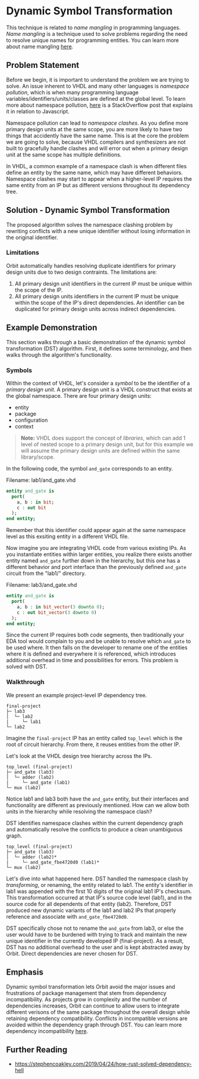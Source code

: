 # Dynamic Symbol Transformation

This technique is related to _name mangling_ in programming languages. _Name mangling_ is a technique used to solve problems regarding the need to resolve unique names for programming entities. You can learn more about name mangling [here](https://en.wikipedia.org/wiki/Name_mangling).

## Problem Statement

Before we begin, it is important to understand the problem we are trying to solve. An issue inherent to VHDL and many other languages is _namespace pollution_, which is when many programming language variables/identifiers/units/classes are defined at the global level. To learn more about namespace pollution, [here](https://stackoverflow.com/questions/8862665/what-does-it-mean-global-namespace-would-be-polluted/13352212) is a StackOverflow post that explains it in relation to Javascript.

Namespace pollution can lead to _namespace clashes_. As you define more primary design units at the same scope, you are more likely to have two things that accidently have the same name. This is at the core the problem we are going to solve, because VHDL compilers and synthesizers are not built to gracefully handle clashes and will error out when a primary design unit at the same scope has multiple definitions.

In VHDL, a common example of a namespace clash is when different files define an entity by the same name, which may have different behaviors. Namespace clashes may start to appear when a higher-level IP requires the same entity from an IP but as different versions throughout its dependency tree.

## Solution - Dynamic Symbol Transformation

The proposed algorithm solves the namespace clashing problem by rewriting conflicts with a new unique identifier without losing information in the original identifier.

### Limitations
Orbit automatically handles resolving duplicate identifiers for primary design units due to two design contraints. The limitations are:
1. All primary design unit identifiers in the current IP must be unique within the scope of the IP.
2. All primary design units identifiers in the current IP must be unique within the scope of the IP's direct dependencies. An identifier can be duplicated for primary design units across indirect dependencies.


## Example Demonstration

This section walks through a basic demonstration of the dynamic symbol transformation (DST) algorithm. First, it defines some terminology, and then walks through the algorithm's functionality.

### Symbols

Within the context of VHDL, let's consider a _symbol_ to be the identifier of a _primary design unit_. A primary design unit is a VHDL construct that exists at the global namespace. There are four primary design units:
- entity
- package
- configuration
- context

> __Note:__ VHDL does support the concept of _libraries_, which can add 1 level of nested scope to a primary design unit, but for this example we will assume the primary design units are defined within the same library/scope.

In the following code, the symbol `and_gate` corresponds to an entity.

Filename: lab1/and_gate.vhd
``` vhdl
entity and_gate is
  port(
    a, b : in bit;
    c : out bit
  );
end entity;
```

Remember that this identifier could appear again at the same namespace level as this exsiting entity in a different VHDL file.  

Now imagine you are integrating VHDL code from various existing IPs. As you instantiate entities within larger entities, you realize there exists another entity named `and_gate` further down in the hierarchy, but this one has a different behavior and port interface than the previously defined `and_gate` circuit from the "lab1/" directory.

Filename: lab3/and_gate.vhd
``` vhdl
entity and_gate is
  port(
    a, b : in bit_vector(3 downto 0);
    c : out bit_vector(3 downto 0)
  );
end entity;
```

Since the current IP requires both code segments, then traditionally your EDA tool would complain to you and be unable to resolve which `and_gate` to be used where. It then falls on the developer to rename one of the entities where it is defined and everywhere it is referenced, which introduces additional overhead in time and possibilities for errors. This problem is solved with DST.

### Walkthrough

We present an example project-level IP dependency tree.
```
final-project
├─ lab3
│  └─ lab2
|     └─ lab1
└─ lab2
```

Imagine the `final-project` IP has an entity called `top_level` which is the root of circuit hierarchy. From there, it reuses entities from the other IP.

Let's look at the VHDL design tree hierarchy across the IPs.
```
top_level (final-project)
├─ and_gate (lab3)
│  └─ adder (lab2)
|     └─ and_gate (lab1)
└─ mux (lab2)
```

Notice lab1 and lab3 both have the `and_gate` entity, but their interfaces and functionality are different as previously mentioned. How can we allow both units in the hierarchy while resolving the namespace clash?

DST identifies namespace clashes within the current dependency graph and automatically resolve the conflicts to produce a clean unambiguous graph.

```
top_level (final-project)
├─ and_gate (lab3)
│  └─ adder (lab2)*
|     └─ and_gate_fbe4720d0 (lab1)*
└─ mux (lab2)
```

Let's dive into what happened here. DST handled the namespace clash by _transforming_, or renaming, the entity related to lab1. The entity's identifier in lab1 was appended with the first 10 digits of the original lab1 IP's checksum. This transformation occurred at that IP's source code level (lab1), and in the source code for all dependents of that entity (lab2). Therefore, DST produced new dynamic variants of the lab1 and lab2 IPs that properly reference and associate with `and_gate_fbe4720d0`.

DST specifically chose not to rename the `and_gate` from lab3, or else the user would have to be burdened with trying to track and maintain the new unique identifier in the currently developed IP (final-project). As a result, DST has no additional overhead to the user and is kept abstracted away by Orbit. Direct dependencies are never chosen for DST.

## Emphasis

Dynamic symbol transformation lets Orbit avoid the major issues and frustrations of package management that stem from dependency incompatibility. As projects grow in complexity and the number of dependencies increases, Orbit can continue to allow users to integrate different verisons of the same package throughout the overall design while retaining dependency compatibility. Conflicts in incompatible versions are avoided within the dependency graph through DST. You can learn more dependency incompatibility [here](https://en.wikipedia.org/wiki/Dependency_hell).

## Further Reading

- https://stephencoakley.com/2019/04/24/how-rust-solved-dependency-hell